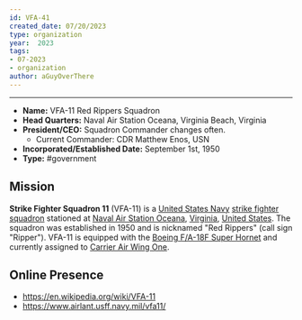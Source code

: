 ```yaml
---
id: VFA-41
created_date: 07/20/2023
type: organization
year:  2023
tags:
- 07-2023
- organization
author: aGuyOverThere
---
```


----

- **Name:** VFA-11 Red Rippers Squadron
- **Head Quarters:** Naval Air Station Oceana, Virginia Beach, Virginia
- **President/CEO:** Squadron Commander changes often.
	- Current Commander: CDR Matthew Enos, USN
- **Incorporated/Established Date:** September 1st, 1950
- **Type:** #government 

## Mission

**Strike Fighter Squadron 11** (VFA-11) is a [United States Navy](https://en.wikipedia.org/wiki/United_States_Navy "United States Navy") [strike fighter](https://en.wikipedia.org/wiki/Strike_fighter "Strike fighter") [squadron](https://en.wikipedia.org/wiki/Squadron_(aviation) "Squadron (aviation)") stationed at [Naval Air Station Oceana](https://en.wikipedia.org/wiki/Naval_Air_Station_Oceana "Naval Air Station Oceana"), [Virginia](https://en.wikipedia.org/wiki/Virginia "Virginia"), [United States](https://en.wikipedia.org/wiki/United_States "United States"). The squadron was established in 1950 and is nicknamed "Red Rippers" (call sign "Ripper"). VFA-11 is equipped with the [Boeing F/A-18F Super Hornet](https://en.wikipedia.org/wiki/Boeing_F/A-18F_Super_Hornet "Boeing F/A-18F Super Hornet") and currently assigned to [Carrier Air Wing One](https://en.wikipedia.org/wiki/Carrier_Air_Wing_One "Carrier Air Wing One").

## Online Presence

- https://en.wikipedia.org/wiki/VFA-11
- https://www.airlant.usff.navy.mil/vfa11/